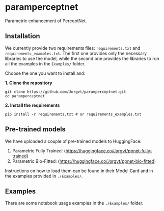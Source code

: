 # paramperceptnet
Parametric enhancement of PerceptNet.

## Installation

We currently provide two requirements files: `requirements.txt` and `requirements_examples.txt`. The first one provides only the necessary libraries to use the model, while the second one provides the libraries to run all the examples in the `Examples/`  folder.

Choose the one you want to install and:

**1. Clone the repository**
```
git clone https://github.com/Jorgvt/paramperceptnet.git
cd paramperceptnet
```

**2. Install the requirements**
```
pip install -r requirements.txt # or requirements_examples.txt
```

## Pre-trained models

We have uploaded a couple of pre-trained models to HuggingFace:

1. Parametric Fully Trained: (https://huggingface.co/Jorgvt/ppnet-fully-trained)
2. Parametric Bio-Fitted: (https://huggingface.co/Jorgvt/ppnet-bio-fitted)

Instructions on how to load them can be found in their Model Card and in the examples provided in `./Examples/`.

## Examples

There are some notebook usage examples in the `./Examples/` folder.
